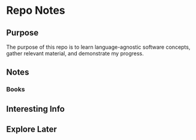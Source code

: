 # Repo Notes
## Purpose
The purpose of this repo is to learn language-agnostic software concepts, gather relevant material, and demonstrate my progress.
## Notes

### Books  

## Interesting Info   

## Explore Later    
